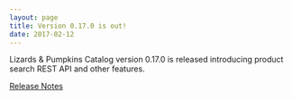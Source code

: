 ```yaml
---
layout: page
title: Version 0.17.0 is out!
date: 2017-02-12
---
```


Lizards & Pumpkins Catalog version 0.17.0 is released introducing product search REST API and other features.

[Release Notes](https://github.com/lizards-and-pumpkins/catalog/releases/tag/0.17.0)
